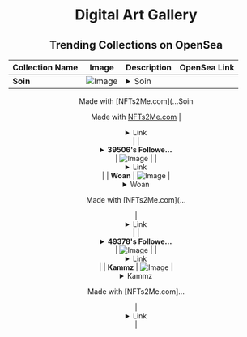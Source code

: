 <div align="center">

# Digital Art Gallery

## Trending Collections on OpenSea

| Collection Name                       | Image                                                                                     | Description                       | OpenSea Link                                                                                          |
|---------------------------------------|-------------------------------------------------------------------------------------------|-----------------------------------|--------------------------------------------------------------------------------------------------------|
| **Soin** | ![Image](https://i.seadn.io/s/raw/files/8e2e099fad371574bd748eb151ac712a.jpg?w=500&auto=format?w=200&auto=format) | <details><summary>Soin

Made with [NFTs2Me.com](...</summary>Soin

Made with [NFTs2Me.com](https://nfts2me.com/)</details> | <details><summary>Link</summary>[Soin](https://opensea.io/collection/soin-1)</details> |
| **<details><summary>39506's Followe...</summary>39506's Follower</details>** | ![Image](https://i.seadn.io/s/raw/files/19f9f090920392cc3650cbdf4361755b.png?w=500&auto=format?w=200&auto=format) |  | <details><summary>Link</summary>[39506's Follower](https://opensea.io/collection/39506-s-follower)</details> |
| **Woan** | ![Image](https://i.seadn.io/s/raw/files/5241ff19d81c800ad29192edac84a14b.jpg?w=500&auto=format?w=200&auto=format) | <details><summary>Woan

Made with [NFTs2Me.com](...</summary>Woan

Made with [NFTs2Me.com](https://nfts2me.com/)</details> | <details><summary>Link</summary>[Woan](https://opensea.io/collection/woan)</details> |
| **<details><summary>49378's Followe...</summary>49378's Follower</details>** | ![Image](https://i.seadn.io/s/raw/files/19f9f090920392cc3650cbdf4361755b.png?w=500&auto=format?w=200&auto=format) |  | <details><summary>Link</summary>[49378's Follower](https://opensea.io/collection/49378-s-follower)</details> |
| **Kammz** | ![Image](https://i.seadn.io/s/raw/files/feae2073f7432adc18909b4fbde2d0be.jpg?w=500&auto=format?w=200&auto=format) | <details><summary>Kammz

Made with [NFTs2Me.com]...</summary>Kammz

Made with [NFTs2Me.com](https://nfts2me.com/)</details> | <details><summary>Link</summary>[Kammz](https://opensea.io/collection/kammz)</details> |

</div>